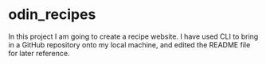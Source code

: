 # odin_recipes
In this project I am going to create a recipe website. I have used CLI to bring in a GitHub repository onto my local machine, and edited the README file for later reference.